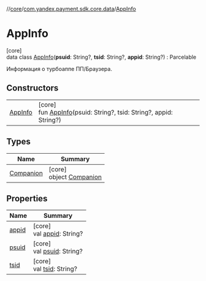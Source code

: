 //[core](../../../index.md)/[com.yandex.payment.sdk.core.data](../index.md)/[AppInfo](index.md)

# AppInfo

[core]\
data class [AppInfo](index.md)(**psuid**: String?, **tsid**: String?, **appid**: String?) : Parcelable

Информация о турбоаппе ПП/Браузера.

## Constructors

| | |
|---|---|
| [AppInfo](-app-info.md) | [core]<br>fun [AppInfo](-app-info.md)(psuid: String?, tsid: String?, appid: String?) |

## Types

| Name | Summary |
|---|---|
| [Companion](-companion/index.md) | [core]<br>object [Companion](-companion/index.md) |

## Properties

| Name | Summary |
|---|---|
| [appid](appid.md) | [core]<br>val [appid](appid.md): String? |
| [psuid](psuid.md) | [core]<br>val [psuid](psuid.md): String? |
| [tsid](tsid.md) | [core]<br>val [tsid](tsid.md): String? |
